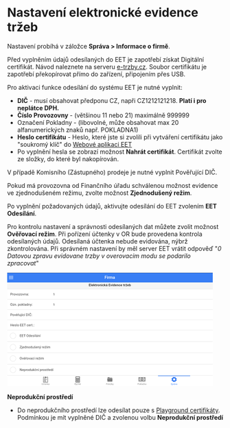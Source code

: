 # Nastavení elektronické evidence tržeb

Nastavení probíhá v záložce **Správa > Informace o firmě**. 
 
Před vyplněním údajů odesílaných do EET je zapotřebí získat Digitální certifikát. Návod naleznete na serveru [e-trzby.cz](http://www.etrzby.cz/cs/webova-aplikace-EET-a-certifikaty). Soubor certifikátu je zapotřebí překopírovat přímo do zařízení, připojením přes USB.
  
Pro aktivaci funkce odesílání do systému EET je nutné vyplnit:
 
- **DIČ** - musí obsahovat předponu CZ, napři CZ1212121218. **Platí i pro neplátce DPH.**
- **Číslo Provozovny** - (většinou 11 nebo 21) maximálně 999999
- Označení Pokladny - (libovolné, může obsahovat max 20 alfanumerických znaků např. POKLADNA1)
- **Heslo certifikátu** - Heslo, které jste si zvolili při vytváření certifikátu jako "soukromý klíč" do [Webové aplikaci EET](http://adisspr.mfcr.cz/adistc/adis/idpr_pub/eet/eet_sluzby.faces)
- Po vyplnění hesla se zobrazí možnost **Nahrát certifikát**. Certifikát zvolte ze složky, do které byl nakopírován. 

V případě Komisního (Zástupného) prodeje je nutné vyplnit Pověřující DIČ. 

Pokud má provozovna od Finančního úřadu schválenou možnost evidence ve zjednodušeném režimu, zvolte možnost **Zjednodušený režim**.     

Po vyplnění požadovaných údajů, aktivujte odesílání do EET zvolením **EET Odesílání**. 

Pro kontrolu nastavení a správnosti odesílaných dat můžete zvolit možnost **Ověřovací režim**. Při pořízení účtenky v OR bude provedena kontrola odesílaných údajů. Odesílaná účtenka nebude evidována, nýbrž zkontrolována. Při správném nastavení by měl server EET vrátit odpověď "*0 Datovou zpravu evidovane trzby v overovacim modu se podarilo zpracovat*"
 
 ![](img/companyEET.png)

**Neprodukční prostředí**
- Do neprodukčního prostředí lze odesílat pouze s [Playground certifikáty](http://www.etrzby.cz/assets/cs/prilohy/EET_CA1_Playground_v1.zip). Podmínkou je mít vyplněné DIČ a zvolenou volbu **Neprodukční prostředí**